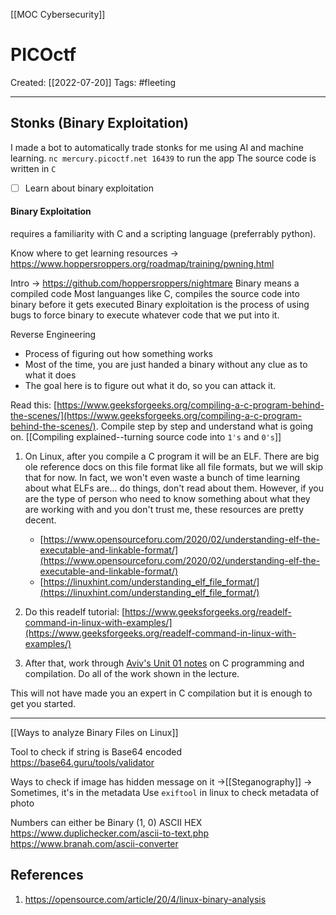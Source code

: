 [[MOC Cybersecurity]]

# PICOctf
Created:  [[2022-07-20]]
Tags: #fleeting 

---
## Stonks (Binary Exploitation)
I made a bot to automatically trade stonks for me using AI and machine learning.
`nc mercury.picoctf.net 16439` to run the app
The source code is written in `C`

- [ ] Learn about binary exploitation


#### Binary Exploitation
requires a familiarity with C and a scripting language (preferrably python).


Know where to get learning resources -> https://www.hoppersroppers.org/roadmap/training/pwning.html


Intro -> https://github.com/hoppersroppers/nightmare
Binary means a compiled code
Most languanges like C, compiles the source code into binary before it gets executed
Binary exploitation is the process of using bugs to force binary to execute whatever code that we put into it.

Reverse Engineering
- Process of figuring out how something works
- Most of the time, you are just handed  a binary without any clue as to what it does
- The goal here is to figure out what it do, so you can attack it.


Read this: [https://www.geeksforgeeks.org/compiling-a-c-program-behind-the-scenes/](https://www.geeksforgeeks.org/compiling-a-c-program-behind-the-scenes/). Compile step by step and understand what is going on.
[[Compiling explained--turning source code into `1's` and `0's`]]

1.  On Linux, after you compile a C program it will be an ELF. There are big ole reference docs on this file format like all file formats, but we will skip that for now. In fact, we won't even waste a bunch of time learning about what ELFs are... do things, don't read about them. However, if you are the type of person who need to know something about what they are working with and you don't trust me, these resources are pretty decent.
    
    -   [https://www.opensourceforu.com/2020/02/understanding-elf-the-executable-and-linkable-format/](https://www.opensourceforu.com/2020/02/understanding-elf-the-executable-and-linkable-format/)
    -   [https://linuxhint.com/understanding_elf_file_format/](https://linuxhint.com/understanding_elf_file_format/)
2.  Do this readelf tutorial: [https://www.geeksforgeeks.org/readelf-command-in-linux-with-examples/](https://www.geeksforgeeks.org/readelf-command-in-linux-with-examples/)
    
3.  After that, work through [Aviv's Unit 01 notes](https://github.com/hoppersroppers/nightmare/blob/master/modules/00-intro/unit_01.md) on C programming and compilation. Do all of the work shown in the lecture.
    

This will not have made you an expert in C compilation but it is enough to get you started.




---
[[Ways to analyze Binary Files on Linux]]


Tool to check if string is Base64 encoded 
https://base64.guru/tools/validator


Ways to check if image has hidden message on it
->[[Steganography]]
-> Sometimes, it's in the metadata 
    Use `exiftool` in linux to check metadata of photo

Numbers can either be
Binary (1, 0)
ASCII 
HEX 
https://www.duplichecker.com/ascii-to-text.php
https://www.branah.com/ascii-converter




## References
1. https://opensource.com/article/20/4/linux-binary-analysis